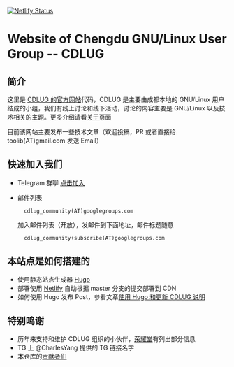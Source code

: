 [![Netlify Status](https://api.netlify.com/api/v1/badges/6db5e0a1-55d2-4090-ab05-096de6135029/deploy-status)](https://app.netlify.com/sites/cdlug/deploys)

# Website of Chengdu GNU/Linux User Group -- CDLUG

## 简介 

这里是 [CDLUG 的官方网站](https://cdlug.org)代码，CDLUG 是主要由成都本地的 GNU/Linux 用户结成的小组，我们有线上讨论和线下活动，讨论的内容主要是 GNU/Linux 以及技术相关的主题。更多介绍请看[关于页面](https://cdlug.org/about)

目前该网站主要发布一些技术文章（欢迎投稿，PR 或者直接给 toolib(AT)gmail.com 发送 Email）

## 快速加入我们

- Telegram 群聊  [点击加入](https://t.me/CDLUG)
- 邮件列表

        cdlug_community(AT)googlegroups.com
    
    加入邮件列表（开放），发邮件到下面地址，邮件标题随意

        cdlug_community+subscribe(AT)googlegroups.com

## 本站点是如何搭建的

- 使用静态站点生成器 [Hugo](https://gohugo.io/)
- 部署使用 [Netlify](https://netlify.com) 自动根据 master 分支的提交部署到 CDN
- 如何使用 Hugo 发布 Post，参看文章[使用 Hugo 和更新 CDLUG 说明](https://cdlug.org/2020/04/08/hugo-post-guide/)

## 特别鸣谢

- 历年来支持和维护 CDLUG 组织的小伙伴，[荣耀堂](https://cdlug.org/hall-of-fame)有列出部分信息
- TG 上 @CharlesYang 提供的 TG 链接名字
- 本仓库的[贡献者们](https://github.com/cdlug/cdlug.github.io/graphs/contributors)

